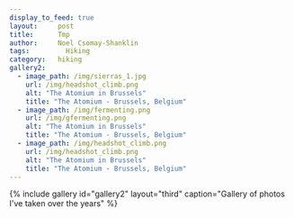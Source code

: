 ```yaml
---
display_to_feed: true
layout:     post
title:      Tmp
author:     Noel Csomay-Shanklin
tags: 		  Hiking
category:   hiking
gallery2:
  - image_path: /img/sierras_1.jpg
    url: /img/headshot_climb.png
    alt: "The Atomium in Brussels"
    title: "The Atomium - Brussels, Belgium"
  - image_path: /img/fermenting.png
    url: /img/gfermenting.png
    alt: "The Atomium in Brussels"
    title: "The Atomium - Brussels, Belgium"
  - image_path: /img/headshot_climb.png
    url: /img/headshot_climb.png
    alt: "The Atomium in Brussels"
    title: "The Atomium - Brussels, Belgium"
---
```


{% include gallery id="gallery2" layout="third" caption="Gallery of photos I've taken over the years" %}

